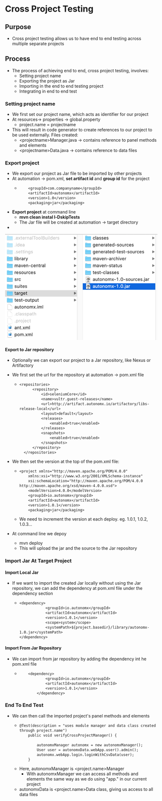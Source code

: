 # Cross Project Testing

## Purpose

* Cross project testing allows us to have end to end testing across multiple separate projects

## Process

* The process of achieving end to end, cross project testing, involves:
  * Setting project name
  * Exporting the project as Jar
  * Importing in the end to end testing project
  * Integrating in end to end test

### Setting project name

* We first set our project name, which acts as identifier for our project&#x20;
* At resources-> properties -> global.property
  * project.name = projectname
* This will result in code generator to create references to our project to be used externally. Files created:
  * \<projectname>Manager.java -> contains reference to panel methods and elements
  * \<projectname>Data.java -> contains reference to data files&#x20;



### Export project

* We export our project as Jar file to be imported by other projects
* At automation -> pom.xml, **set artifact id** and **group id** for the project
  * ```
    	<groupId>com.companyname</groupId>
    	<artifactId>autonomx</artifactId>
    	<version>1.0</version>
    	<packaging>jar</packaging>
    ```
* **Export project** at command line
  * **mvn clean instal l-DskipTests**
  * The Jar file will be created at automation -> target directory
*

![](<../.gitbook/assets/image (132).png>)

#### Export to Jar repository

* Optionally we can export our project to a Jar repository, like Nexus or Artifactory
*   We first set the url for the repository at automation -> pom.xml file

    * ```
      <repositories>
      		<repository>
      			<id>seleniumCore</id>
      			<name>vultr.guest-releases</name>
      			<url>http://artifact.autonomx.io/artifactory/libs-release-local</url>
      			<layout>default</layout>
      			<releases>
      				<enabled>true</enabled>
      			</releases>
      			<snapshots>
      				<enabled>true</enabled>
      			</snapshots>
      		</repository>
      	</repositories>
      ```


* We then set the version at the top of the pom.xml file:
  * ```
    <project xmlns="http://maven.apache.org/POM/4.0.0"
    	xmlns:xsi="http://www.w3.org/2001/XMLSchema-instance"
    	xsi:schemaLocation="http://maven.apache.org/POM/4.0.0 http://maven.apache.org/xsd/maven-4.0.0.xsd">
    	<modelVersion>4.0.0</modelVersion>
    	<groupId>io.autonomx</groupId>
    	<artifactId>autonomx</artifactId>
    	<version>1.0.1</version>
    	<packaging>jar</packaging>	
    ```
  * We need to increment the version at each deploy. eg. 1.0.1, 1.0.2, 1.0.3...
* At command line we depoy
  * mvn deploy
  * This will upload the jar and the source to the Jar repository

### Import Jar At Target Project

#### Import Local Jar

* If we want to import the created Jar locally without using the Jar repository, we can add the dependency at pom.xml file under the dependency section
  * ```
    <dependency>
    		    <groupId>io.autonomx</groupId>
    		    <artifactId>autonomx</artifactId>
    		    <version>1.0.1</version>
    		    <scope>system</scope>
    		    <systemPath>${project.basedir}/library/autonomx-1.0.jar</systemPath>
    </dependency>
    ```

#### Import From Jar Repository

* We can import from jar repository by adding the dependency int he pom.xml file
  * ```
    	<dependency>
    			<groupId>io.autonomx</groupId>
    			<artifactId>autonomx</artifactId>
    			<version>1.0.1</version>
    		</dependency>
    ```

### End To End Test

* We can then call the imported project's panel methods and elements
  * ```
    @Test(description = "uses module manager and data class created through project.name")
    	public void verifyCrossProjectManager() {
    		
    		autonomxManager autonomx = new autonomxManager();
    		User user = autonomxData.webApp.user().admin();
    		autonomx.webApp.login.loginWithCsvData(user);
    	}
    ```
  * Here, autonomxManager is \<project.name>Manager
    * With autonomxManager we can access all methods and elements the same way as we do using "app." in our current project
  * autonomxData is \<project.name>Data class, giving us access to all data files
